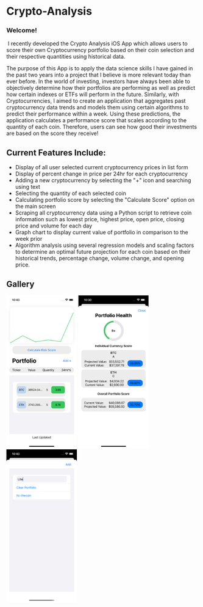 # Crypto-Analysis

### ​Welcome!
​
I recently developed the Crypto Analysis iOS App which allows users to score their own Cryptocurrency portfolio based on their coin selection and their respective quantities using historical data. 

The purpose of this App is to apply the data science skills I have gained in the past two years into a project that I believe is more relevant today than ever before. In the world of investing, investors have always been able to objectively determine how their portfolios are performing as well as predict how certain indexes or ETFs will perform in the future. Similarly, with Cryptocurrencies, I aimed to create an application that aggregates past cryptocurrency data trends and models them using certain algorithms to predict their performance within a week. Using these predictions, the application calculates a performance score that scales according to the quantity of each coin. Therefore, users can see how good their investments are based on the score they receive!

## Current Features Include:
- Display of all user selected current cryptocurrency prices in list form
- Display of percent change in price per 24hr for each cryptocurrency
- Adding a new cryptocurrency by selecting the "+" icon and searching using text
- Selecting the quantity of each selected coin
- Calculating portfolio score by selecting the "Calculate Score" option on the main screen
- Scraping all cryptocurrency data using a Python script to retrieve coin information such as lowest price, highest price, open price, closing price and volume for each day
- Graph chart to display current value of portfolio in comparison to the week prior
- Algorithm analysis using several regression models and scaling factors to determine an optimal future projection for each coin based on their historical trends, percentage change, volume change, and opening price. ​

## Gallery

<img src="CryptoUI/1.png" height="400"> <img src="CryptoUI/scoreDisplay.png" height="400">
<img src="CryptoUI/2.png" height="400">




